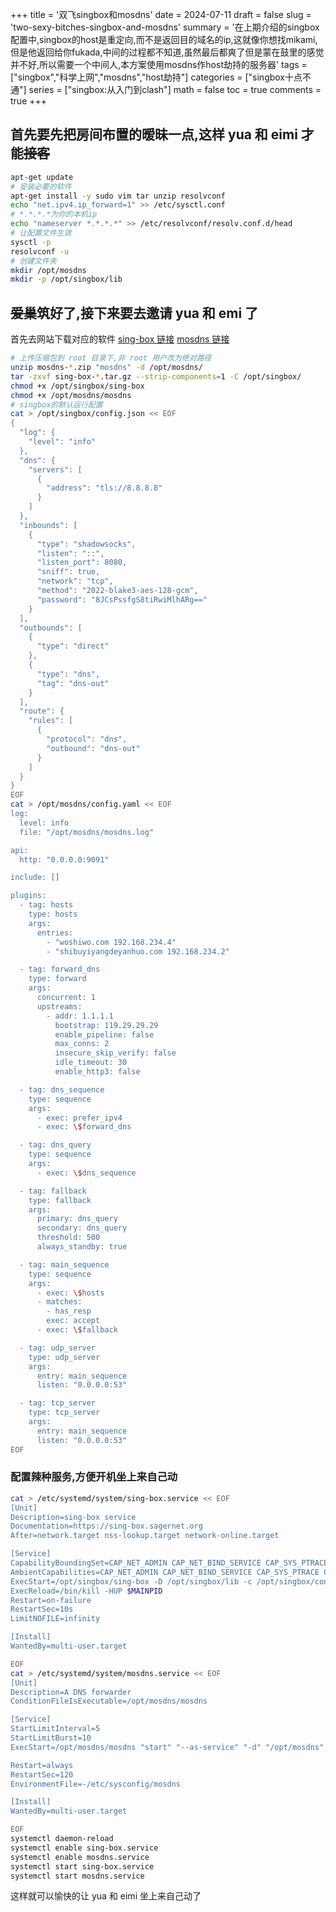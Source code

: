 +++
title = '双飞singbox和mosdns'
date = 2024-07-11
draft = false
slug = 'two-sexy-bitches-singbox-and-mosdns'
summary = '在上期介绍的singbox配置中,singbox的host是重定向,而不是返回目的域名的ip,这就像你想找mikami,但是他返回给你fukada,中间的过程都不知道,虽然最后都爽了但是蒙在鼓里的感觉并不好,所以需要一个中间人,本方案使用mosdns作host劫持的服务器'
tags = ["singbox","科学上网","mosdns","host劫持"]
categories = ["singbox十点不通"]
series = ["singbox:从入门到clash"]
math = false
toc = true
comments = true
+++

## 首先要先把房间布置的暧昧一点,这样 yua 和 eimi 才能~~接客~~

```bash
apt-get update
# 安装必要的软件
apt-get install -y sudo vim tar unzip resolvconf
echo "net.ipv4.ip_forward=1" >> /etc/sysctl.conf
# *.*.*.*为你的本机ip
echo "nameserver *.*.*.*" >> /etc/resolvconf/resolv.conf.d/head
# 让配置文件生效
sysctl -p
resolvconf -u
# 创建文件夹
mkdir /opt/mosdns
mkdir -p /opt/singbox/lib
```

## ~~爱巢~~筑好了,接下来要去邀请 yua 和 emi 了

首先去网站下载对应的软件
[sing-box 链接](https://github.com/SagerNet/sing-box/releases)
[mosdns 链接](https://github.com/IrineSistiana/mosdns/releases)

```bash
# 上传压缩包到 root 目录下,非 root 用户改为绝对路径
unzip mosdns-*.zip "mosdns" -d /opt/mosdns/
tar -zxvf sing-box-*.tar.gz --strip-components=1 -C /opt/singbox/
chmod +x /opt/singbox/sing-box
chmod +x /opt/mosdns/mosdns
# singbox的默认运行配置
cat > /opt/singbox/config.json << EOF
{
  "log": {
    "level": "info"
  },
  "dns": {
    "servers": [
      {
        "address": "tls://8.8.8.8"
      }
    ]
  },
  "inbounds": [
    {
      "type": "shadowsocks",
      "listen": "::",
      "listen_port": 8080,
      "sniff": true,
      "network": "tcp",
      "method": "2022-blake3-aes-128-gcm",
      "password": "8JCsPssfgS8tiRwiMlhARg=="
    }
  ],
  "outbounds": [
    {
      "type": "direct"
    },
    {
      "type": "dns",
      "tag": "dns-out"
    }
  ],
  "route": {
    "rules": [
      {
        "protocol": "dns",
        "outbound": "dns-out"
      }
    ]
  }
}
EOF
cat > /opt/mosdns/config.yaml << EOF
log:
  level: info
  file: "/opt/mosdns/mosdns.log"

api:
  http: "0.0.0.0:9091"

include: []

plugins:
  - tag: hosts
    type: hosts
    args:
      entries:
        - "woshiwo.com 192.168.234.4"
        - "shibuyiyangdeyanhuo.com 192.168.234.2"

  - tag: forward_dns
    type: forward
    args:
      concurrent: 1
      upstreams:
        - addr: 1.1.1.1
          bootstrap: 119.29.29.29
          enable_pipeline: false
          max_conns: 2
          insecure_skip_verify: false
          idle_timeout: 30
          enable_http3: false

  - tag: dns_sequence
    type: sequence
    args:
      - exec: prefer_ipv4
      - exec: \$forward_dns

  - tag: dns_query
    type: sequence
    args:
      - exec: \$dns_sequence

  - tag: fallback
    type: fallback
    args:
      primary: dns_query
      secondary: dns_query
      threshold: 500
      always_standby: true

  - tag: main_sequence
    type: sequence
    args:
      - exec: \$hosts
      - matches:
        - has_resp
        exec: accept
      - exec: \$fallback

  - tag: udp_server
    type: udp_server
    args:
      entry: main_sequence
      listen: "0.0.0.0:53"

  - tag: tcp_server
    type: tcp_server
    args:
      entry: main_sequence
      listen: "0.0.0.0:53"
EOF
```

### 配置辣种服务,方便开机坐上来自己动

```bash
cat > /etc/systemd/system/sing-box.service << EOF
[Unit]
Description=sing-box service
Documentation=https://sing-box.sagernet.org
After=network.target nss-lookup.target network-online.target

[Service]
CapabilityBoundingSet=CAP_NET_ADMIN CAP_NET_BIND_SERVICE CAP_SYS_PTRACE CAP_DAC_READ_SEARCH
AmbientCapabilities=CAP_NET_ADMIN CAP_NET_BIND_SERVICE CAP_SYS_PTRACE CAP_DAC_READ_SEARCH
ExecStart=/opt/singbox/sing-box -D /opt/singbox/lib -c /opt/singbox/config.json run
ExecReload=/bin/kill -HUP $MAINPID
Restart=on-failure
RestartSec=10s
LimitNOFILE=infinity

[Install]
WantedBy=multi-user.target

EOF
cat > /etc/systemd/system/mosdns.service << EOF
[Unit]
Description=A DNS forwarder
ConditionFileIsExecutable=/opt/mosdns/mosdns

[Service]
StartLimitInterval=5
StartLimitBurst=10
ExecStart=/opt/mosdns/mosdns "start" "--as-service" "-d" "/opt/mosdns" "-c" "/opt/mosdns/config.yaml"

Restart=always
RestartSec=120
EnvironmentFile=-/etc/sysconfig/mosdns

[Install]
WantedBy=multi-user.target

EOF
systemctl daemon-reload
systemctl enable sing-box.service
systemctl enable mosdns.service
systemctl start sing-box.service
systemctl start mosdns.service
```

这样就可以愉快的让 yua 和 eimi 坐上来自己动了
